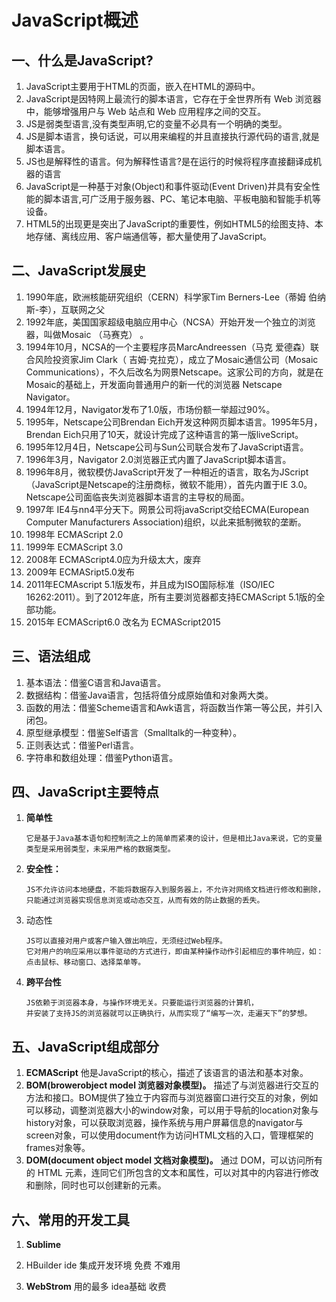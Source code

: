 # JavaScript概述

## 一、什么是JavaScript?

1. JavaScript主要用于HTML的页面，嵌入在HTML的源码中。
2. JavaScript是因特网上最流行的脚本语言，它存在于全世界所有 Web 浏览器中，能够增强用户与 Web 站点和 Web 应用程序之间的交互。
3. JS是弱类型语言,没有类型声明,它的变量不必具有一个明确的类型。
4. JS是脚本语言，换句话说，可以用来编程的并且直接执行源代码的语言,就是脚本语言。
5. JS也是解释性的语言。何为解释性语言?是在运行的时候将程序直接翻译成机器的语言
6. JavaScript是一种基于对象\(Object\)和事件驱动\(Event Driven\)并具有安全性能的脚本语言,可广泛用于服务器、PC、笔记本电脑、平板电脑和智能手机等设备。
7. HTML5的出现更是突出了JavaScript的重要性，例如HTML5的绘图支持、本地存储、离线应用、客户端通信等，都大量使用了JavaScript。

## 二、JavaScript发展史

1. 1990年底，欧洲核能研究组织（CERN）科学家Tim Berners-Lee（蒂姆 伯纳斯-李），互联网之父
2. 1992年底，美国国家超级电脑应用中心（NCSA）开始开发一个独立的浏览器，叫做Mosaic （马赛克） 。
3. 1994年10月，NCSA的一个主要程序员MarcAndreessen（马克 爱德森）联合风险投资家Jim Clark（ 吉姆·克拉克），成立了Mosaic通信公司（Mosaic Communications），不久后改名为网景Netscape。这家公司的方向，就是在Mosaic的基础上，开发面向普通用户的新一代的浏览器 Netscape Navigator。
4. 1994年12月，Navigator发布了1.0版，市场份额一举超过90%。
5. 1995年，Netscape公司Brendan Eich开发这种网页脚本语言。1995年5月，Brendan Eich只用了10天，就设计完成了这种语言的第一版liveScript。
6. 1995年12月4日，Netscape公司与Sun公司联合发布了JavaScript语言。
7. 1996年3月，Navigator 2.0浏览器正式内置了JavaScript脚本语言。
8. 1996年8月，微软模仿JavaScript开发了一种相近的语言，取名为JScript（JavaScript是Netscape的注册商标，微软不能用），首先内置于IE 3.0。Netscape公司面临丧失浏览器脚本语言的主导权的局面。
9. 1997年 IE4与nn4平分天下。网景公司将javaScript交给ECMA\(European Computer Manufacturers Association\)组织，以此来抵制微软的垄断。
10. 1998年 ECMAScript 2.0
11. 1999年 ECMAScript 3.0
12. 2008年 ECMAScript4.0应为升级太大，废弃
13. 2009年 ECMASript5.0发布
14. 2011年ECMAscript 5.1版发布，并且成为ISO国际标准（ISO/IEC 16262:2011）。到了2012年底，所有主要浏览器都支持ECMAScript 5.1版的全部功能。
15. 2015年 ECMAScript6.0 改名为 ECMAScript2015

## 三、语法组成

1. 基本语法：借鉴C语言和Java语言。
2. 数据结构：借鉴Java语言，包括将值分成原始值和对象两大类。
3. 函数的用法：借鉴Scheme语言和Awk语言，将函数当作第一等公民，并引入闭包。
4. 原型继承模型：借鉴Self语言（Smalltalk的一种变种）。
5. 正则表达式：借鉴Perl语言。
6. 字符串和数组处理：借鉴Python语言。

## 四、JavaScript主要特点

1. **简单性**

   ```
   它是基于Java基本语句和控制流之上的简单而紧凑的设计，但是相比Java来说，它的变量类型是采用弱类型，未采用严格的数据类型。
   ```

2. **安全性：**

   ```
   JS不允许访问本地硬盘，不能将数据存入到服务器上，不允许对网络文档进行修改和删除，
   只能通过浏览器实现信息浏览或动态交互，从而有效的防止数据的丢失。
   ```

3. 动态性

   ```
   JS可以直接对用户或客户输入做出响应，无须经过Web程序。
   它对用户的响应采用以事件驱动的方式进行，即由某种操作动作引起相应的事件响应，如：点击鼠标、移动窗口、选择菜单等。
   ```

4. **跨平台性**

   ```
   JS依赖于浏览器本身，与操作环境无关。只要能运行浏览器的计算机，
   并安装了支持JS的浏览器就可以正确执行，从而实现了“编写一次，走遍天下”的梦想。
   ```

## 五、JavaScript组成部分

1. **ECMAScript** 他是JavaScript的核心，描述了该语言的语法和基本对象。
2. **BOM\(browerobject model 浏览器对象模型\)。** 描述了与浏览器进行交互的方法和接口。BOM提供了独立于内容而与浏览器窗口进行交互的对象，例如可以移动，调整浏览器大小的window对象，可以用于导航的location对象与history对象，可以获取浏览器，操作系统与用户屏幕信息的navigator与screen对象，可以使用document作为访问HTML文档的入口，管理框架的frames对象等。
3. **DOM\(document object model 文档对象模型\)。** 通过 DOM，可以访问所有的 HTML 元素，连同它们所包含的文本和属性，可以对其中的内容进行修改和删除，同时也可以创建新的元素。

## 六、常用的开发工具

1. **Sublime**

2. HBuilder  ide  集成开发环境  免费 不难用

3. **WebStrom**   用的最多  idea基础  收费

   ​



